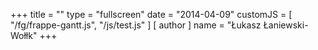 +++
title = ""
type = "fullscreen"
date = "2014-04-09"
customJS  = [ "/fg/frappe-gantt.js", "/js/test.js" ]
[ author ]
  name = "Łukasz Łaniewski-Wołłk"
+++

<div class="gantt-target"></div>
